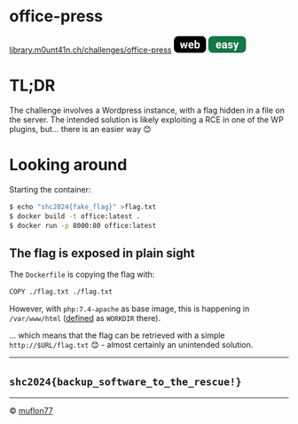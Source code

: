 # office-press

[library.m0unt41n.ch/challenges/office-press](https://library.m0unt41n.ch/challenges/office-press) ![](../../resources/web.svg) ![](../../resources/easy.svg) 

# TL;DR

The challenge involves a Wordpress instance, with a flag hidden in a file
on the server. The intended solution is likely exploiting a RCE in one of
the WP plugins, but... there is an easier way &#128522;

# Looking around

Starting the container:

```bash
$ echo "shc2024{fake_flag}" >flag.txt
$ docker build -t office:latest .
$ docker run -p 8000:80 office:latest
```

## The flag is exposed in plain sight

The `Dockerfile` is copying the flag with:

```bash
COPY ./flag.txt ./flag.txt
```

However, with `php:7.4-apache` as base image, this is happening in `/var/www/html`
([defined](https://github.com/docker-library/php/blob/8450cfcf440a1c76470c345193083d817108833c/7.4/bullseye/apache/Dockerfile#L283) as `WORKDIR` there).

... which means that the flag can be retrieved with a simple `http://$URL/flag.txt` &#128522; - almost certainly an unintended solution.

---

## `shc2024{backup_software_to_the_rescue!}`


<hr>

&copy; [muflon77](https://library.m0unt41n.ch/players/805ae1c8-9fe4-5816-b4a4-5057fa6eedb1)
